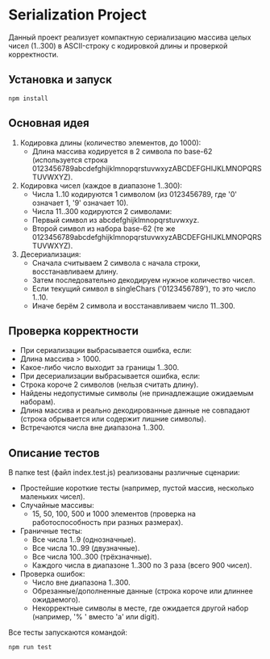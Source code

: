 # Serialization Project

Данный проект реализует компактную сериализацию массива целых чисел (1..300) в ASCII-строку с кодировкой длины и проверкой корректности.


## Установка и запуск

```
npm install
```

## Основная идея

1. Кодировка длины (количество элементов, до 1000):
	- Длина массива кодируется в 2 символа по base-62 (используется строка 0123456789abcdefghijklmnopqrstuvwxyzABCDEFGHIJKLMNOPQRSTUVWXYZ).
2. Кодировка чисел (каждое в диапазоне 1..300):
	- Числа 1..10 кодируются 1 символом (из 0123456789, где '0' означает 1, '9' означает 10).
	- Числа 11..300 кодируются 2 символами:
	- Первый символ из abcdefghijklmnopqrstuvwxyz.
	- Второй символ из набора base-62 (те же 0123456789abcdefghijklmnopqrstuvwxyzABCDEFGHIJKLMNOPQRSTUVWXYZ).
3. Десериализация:
	- Сначала считываем 2 символа с начала строки, восстанавливаем длину.
	- Затем последовательно декодируем нужное количество чисел.
	- Если текущий символ в singleChars ('0123456789'), то это число 1..10.
	- Иначе берём 2 символа и восстанавливаем число 11..300.

## Проверка корректности
- При сериализации выбрасывается ошибка, если:
- Длина массива > 1000.
- Какое-либо число выходит за границы 1..300.
- При десериализации выбрасывается ошибка, если:
- Строка короче 2 символов (нельзя считать длину).
- Найдены недопустимые символы (не принадлежащие ожидаемым наборам).
- Длина массива и реально декодированные данные не совпадают (строка обрывается или содержит лишние символы).
- Встречаются числа вне диапазона 1..300.


## Описание тестов

В папке test (файл index.test.js) реализованы различные сценарии:
- Простейшие короткие тесты (например, пустой массив, несколько маленьких чисел).
- Случайные массивы:
	- 15, 50, 100, 500 и 1000 элементов (проверка на работоспособность при разных размерах).
- Граничные тесты:
	- Все числа 1..9 (однозначные).
	- Все числа 10..99 (двузначные).
	- Все числа 100..300 (трёхзначные).
	- Каждого числа в диапазоне 1..300 по 3 раза (всего 900 чисел).
- Проверка ошибок:
	- Число вне диапазона 1..300.
	- Обрезанные/дополненные данные (строка короче или длиннее ожидаемого).
	- Некорректные символы в месте, где ожидается другой набор (например, '% ' вместо 'a' или digit).

Все тесты запускаются командой:

```
npm run test
```